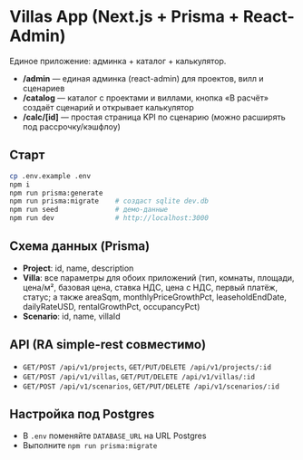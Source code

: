 # Villas App (Next.js + Prisma + React-Admin)

Единое приложение: админка + каталог + калькулятор.
- **/admin** — единая админка (react-admin) для проектов, вилл и сценариев
- **/catalog** — каталог с проектами и виллами, кнопка «В расчёт» создаёт сценарий и открывает калькулятор
- **/calc/[id]** — простая страница KPI по сценарию (можно расширять под рассрочку/кэшфлоу)

## Старт
```bash
cp .env.example .env
npm i
npm run prisma:generate
npm run prisma:migrate    # создаст sqlite dev.db
npm run seed              # демо-данные
npm run dev               # http://localhost:3000
```

## Схема данных (Prisma)
- **Project**: id, name, description
- **Villa**: все параметры для обоих приложений (тип, комнаты, площади, цена/м², базовая цена, ставка НДС, цена с НДС, первый платёж, статус; а также areaSqm, monthlyPriceGrowthPct, leaseholdEndDate, dailyRateUSD, rentalGrowthPct, occupancyPct)
- **Scenario**: id, name, villaId

## API (RA simple-rest совместимо)
- `GET/POST /api/v1/projects`, `GET/PUT/DELETE /api/v1/projects/:id`
- `GET/POST /api/v1/villas`, `GET/PUT/DELETE /api/v1/villas/:id`
- `GET/POST /api/v1/scenarios`, `GET/PUT/DELETE /api/v1/scenarios/:id`

## Настройка под Postgres
- В `.env` поменяйте `DATABASE_URL` на URL Postgres
- Выполните `npm run prisma:migrate`